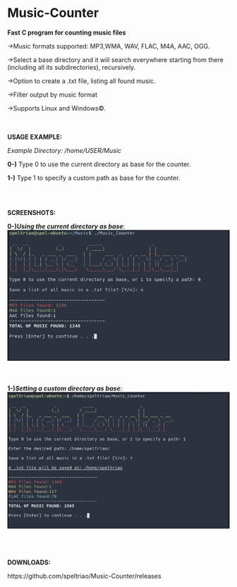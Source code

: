 # Music-Counter
<b>Fast C program for counting music files</b>

<p>->Music formats supported: MP3,WMA, WAV, FLAC, M4A, AAC, OGG.</p>
<p>->Select a base directory and it wiil search everywhere starting from there (including all its subdirectories), recursively. </p>
<p>->Option to create a .txt file, listing all found music.</p>
<p>->Filter output by music format</p>
<p>->Supports Linux and Windows©.</p>
<br><br>
<b>USAGE EXAMPLE:</b>
<p><i> Example Directory: /home/USER/Music </i></p>
<p><b>0-)</b> Type 0 to use the current directory as base for the counter.</p>
<p><b>1-)</b> Type 1 to specify a custom path as base for the counter.</p>
<br></br>

<b>SCREENSHOTS:</b> 

<b>0-)<i>Using the current directory as base</i></b>:
![ScreenShot](prints.png)
<br></br><br></br>
<b>1-)<i>Setting a custom directory as base</i></b>:
![ScreenShot](print.png)
<br></br>


<br></br>
<b>DOWNLOADS:</b>
<p>https://github.com/speltriao/Music-Counter/releases</p>
